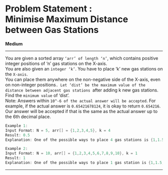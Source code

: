 # Problem Statement : <br> Minimise Maximum Distance between Gas Stations

**Medium**

---

You are given a sorted array `‘arr’ of length ‘n’`, which contains positive integer positions of ‘n’ gas stations on the X-axis.<br> You are also given an `integer ‘k’`. You have to place ‘k’ new gas stations on the `X-axis`. <br> You can place them anywhere on the non-negative side of the X-axis, even on non-integer positions`. Let ‘dist’ be the maximum value of the distance between adjacent gas stations `after adding k new gas stations. <br>Find the `minimum value` of ‘dist’. <br> Note: Answers within `10^-6 of the actual answer will be accepted`. For example, if the actual answer is `0.65421678124`, it is okay to return `0.654216`. Our answer will be accepted if that is the same as the actual answer up to the 6th decimal place.

```cpp
Example 1:
Input Format: N = 5, arr[] = {1,2,3,4,5}, k = 4
Result: 0.5
Explanation: One of the possible ways to place 4 gas stations is {1,1.5,2,2.5,3,3.5,4,4.5,5}. Thus the maximum difference between adjacent gas stations is 0.5. Hence, the value of ‘dist’ is 0.5. It can be shown that there is no possible way to add 4 gas stations in such a way that the value of ‘dist’ is lower than this.
```

```cpp
Example 2:
Input Format: N = 10, arr[] = {1,2,3,4,5,6,7,8,9,10}, k = 1
Result: 1
Explanation: One of the possible ways to place 1 gas station is {1,1.5,2,3,4,5,6,7,8,9,10}. Thus the maximum difference between adjacent gas stations is still 1. Hence, the value of ‘dist’ is 1. It can be shown that there is no possible way to add 1 gas station in such a way that the value of ‘dist’ is lower than this.
```

---
